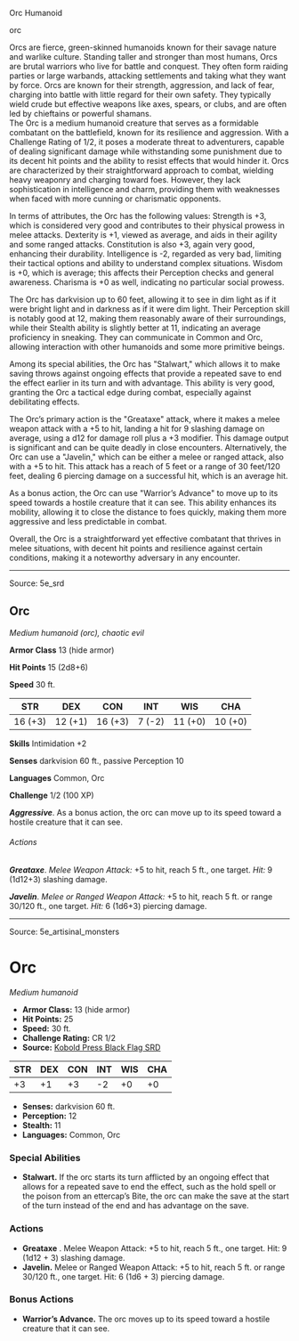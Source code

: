 <MonsterName/>Orc</MonsterName>
<CreatureType/>Humanoid</CreatureType>

<Subtype/>orc</Subtype>
<summary>Orcs are fierce, green-skinned humanoids known for their savage nature and warlike culture. Standing taller and stronger than most humans, Orcs are brutal warriors who live for battle and conquest. They often form raiding parties or large warbands, attacking settlements and taking what they want by force. Orcs are known for their strength, aggression, and lack of fear, charging into battle with little regard for their own safety. They typically wield crude but effective weapons like axes, spears, or clubs, and are often led by chieftains or powerful shamans.</summary>

<summary>The Orc is a medium humanoid creature that serves as a formidable combatant on the battlefield, known for its resilience and aggression. With a Challenge Rating of 1/2, it poses a moderate threat to adventurers, capable of dealing significant damage while withstanding some punishment due to its decent hit points and the ability to resist effects that would hinder it. Orcs are characterized by their straightforward approach to combat, wielding heavy weaponry and charging toward foes. However, they lack sophistication in intelligence and charm, providing them with weaknesses when faced with more cunning or charismatic opponents. </summary>

<detail>

In terms of attributes, the Orc has the following values: Strength is +3, which is considered very good and contributes to their physical prowess in melee attacks. Dexterity is +1, viewed as average, and aids in their agility and some ranged attacks. Constitution is also +3, again very good, enhancing their durability. Intelligence is -2, regarded as very bad, limiting their tactical options and ability to understand complex situations. Wisdom is +0, which is average; this affects their Perception checks and general awareness. Charisma is +0 as well, indicating no particular social prowess.

The Orc has darkvision up to 60 feet, allowing it to see in dim light as if it were bright light and in darkness as if it were dim light. Their Perception skill is notably good at 12, making them reasonably aware of their surroundings, while their Stealth ability is slightly better at 11, indicating an average proficiency in sneaking. They can communicate in Common and Orc, allowing interaction with other humanoids and some more primitive beings.

Among its special abilities, the Orc has "Stalwart," which allows it to make saving throws against ongoing effects that provide a repeated save to end the effect earlier in its turn and with advantage. This ability is very good, granting the Orc a tactical edge during combat, especially against debilitating effects.

The Orc’s primary action is the "Greataxe" attack, where it makes a melee weapon attack with a +5 to hit, landing a hit for 9 slashing damage on average, using a d12 for damage roll plus a +3 modifier. This damage output is significant and can be quite deadly in close encounters. Alternatively, the Orc can use a "Javelin," which can be either a melee or ranged attack, also with a +5 to hit. This attack has a reach of 5 feet or a range of 30 feet/120 feet, dealing 6 piercing damage on a successful hit, which is an average hit.

As a bonus action, the Orc can use "Warrior’s Advance" to move up to its speed towards a hostile creature that it can see. This ability enhances its mobility, allowing it to close the distance to foes quickly, making them more aggressive and less predictable in combat.

Overall, the Orc is a straightforward yet effective combatant that thrives in melee situations, with decent hit points and resilience against certain conditions, making it a noteworthy adversary in any encounter.</detail>



---

Source: 5e_srd

## Orc

*Medium humanoid (orc), chaotic evil*

**Armor Class** 13 (hide armor)

**Hit Points** 15 (2d8+6)

**Speed** 30 ft.

| STR     | DEX     | CON     | INT    | WIS     | CHA     |
|---------|---------|---------|--------|---------|---------|
| 16 (+3) | 12 (+1) | 16 (+3) | 7 (-2) | 11 (+0) | 10 (+0) |

**Skills** Intimidation +2

**Senses** darkvision 60 ft., passive Perception 10

**Languages** Common, Orc

**Challenge** 1/2 (100 XP)

***Aggressive***. As a bonus action, the orc can move up to its speed toward a hostile creature that it can see.

###### Actions

***Greataxe***. *Melee Weapon Attack:* +5 to hit, reach 5 ft., one target. *Hit:* 9 (1d12+3) slashing damage.

***Javelin***. *Melee or Ranged Weapon Attack:* +5 to hit, reach 5 ft. or range 30/120 ft., one target. *Hit:* 6 (1d6+3) piercing damage.



---

Source: 5e_artisinal_monsters

# Orc

*Medium humanoid*

- **Armor Class:** 13 (hide armor)
- **Hit Points:** 25
- **Speed:** 30 ft.
- **Challenge Rating:** CR 1/2
- **Source:** [Kobold Press Black Flag SRD](https://koboldpress.com/black-flag-roleplaying/)

| STR | DEX | CON | INT | WIS | CHA |
| --- | --- | --- | --- | --- | --- |
| +3 | +1 | +3 | -2 | +0 | +0 |

- **Senses:** darkvision 60 ft.
- **Perception:** 12
- **Stealth:** 11
- **Languages:** Common, Orc

### Special Abilities

- **Stalwart.** If the orc starts its turn afflicted by an ongoing effect that allows for a repeated save to end the effect, such as the hold spell or the poison from an ettercap’s Bite, the orc can make the save at the start of the turn instead of the end and has advantage on the save.

### Actions

- **Greataxe** . Melee Weapon Attack: +5 to hit, reach 5 ft., one target. Hit: 9 (1d12 + 3) slashing damage.
- **Javelin.** Melee or Ranged Weapon Attack: +5 to hit, reach 5 ft. or range 30/120 ft., one target. Hit: 6 (1d6 + 3) piercing damage.

### Bonus Actions

- **Warrior’s Advance.** The orc moves up to its speed toward a hostile creature that it can see.



